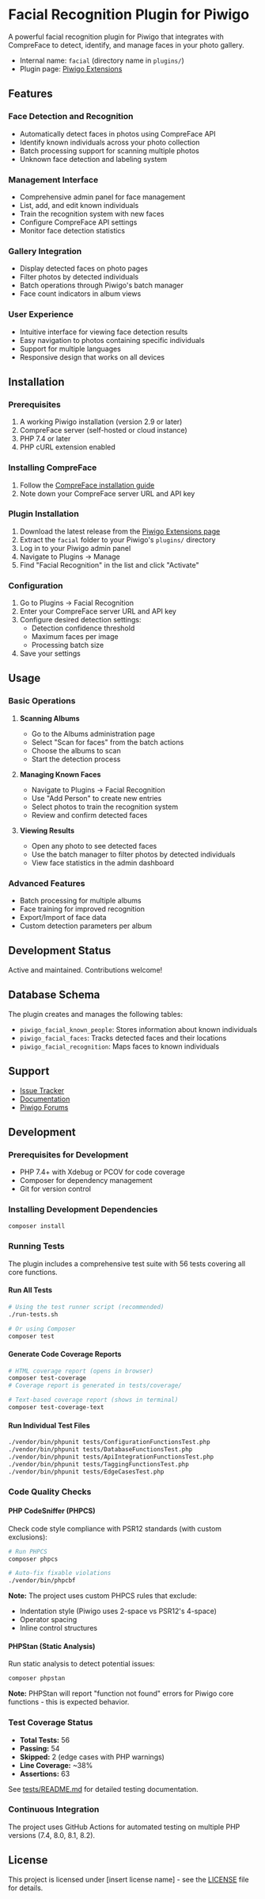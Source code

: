 # Facial Recognition Plugin for Piwigo

A powerful facial recognition plugin for Piwigo that integrates with CompreFace to detect, identify, and manage faces in your photo gallery.

* Internal name: `facial` (directory name in `plugins/`)
* Plugin page: [Piwigo Extensions](https://piwigo.org/ext/index.php?eid=1008)

## Features

### Face Detection and Recognition
- Automatically detect faces in photos using CompreFace API
- Identify known individuals across your photo collection
- Batch processing support for scanning multiple photos
- Unknown face detection and labeling system

### Management Interface
- Comprehensive admin panel for face management
- List, add, and edit known individuals
- Train the recognition system with new faces
- Configure CompreFace API settings
- Monitor face detection statistics

### Gallery Integration
- Display detected faces on photo pages
- Filter photos by detected individuals
- Batch operations through Piwigo's batch manager
- Face count indicators in album views

### User Experience
- Intuitive interface for viewing face detection results
- Easy navigation to photos containing specific individuals
- Support for multiple languages
- Responsive design that works on all devices

## Installation

### Prerequisites
1. A working Piwigo installation (version 2.9 or later)
2. CompreFace server (self-hosted or cloud instance)
3. PHP 7.4 or later
4. PHP cURL extension enabled

### Installing CompreFace
1. Follow the [CompreFace installation guide](https://github.com/exadel-inc/CompreFace#getting-started-with-compreface)
2. Note down your CompreFace server URL and API key

### Plugin Installation
1. Download the latest release from the [Piwigo Extensions page](https://piwigo.org/ext/index.php?eid=1008)
2. Extract the `facial` folder to your Piwigo's `plugins/` directory
3. Log in to your Piwigo admin panel
4. Navigate to Plugins → Manage
5. Find "Facial Recognition" in the list and click "Activate"

### Configuration
1. Go to Plugins → Facial Recognition
2. Enter your CompreFace server URL and API key
3. Configure desired detection settings:
   - Detection confidence threshold
   - Maximum faces per image
   - Processing batch size
4. Save your settings

## Usage

### Basic Operations
1. **Scanning Albums**
   - Go to the Albums administration page
   - Select "Scan for faces" from the batch actions
   - Choose the albums to scan
   - Start the detection process

2. **Managing Known Faces**
   - Navigate to Plugins → Facial Recognition
   - Use "Add Person" to create new entries
   - Select photos to train the recognition system
   - Review and confirm detected faces

3. **Viewing Results**
   - Open any photo to see detected faces
   - Use the batch manager to filter photos by detected individuals
   - View face statistics in the admin dashboard

### Advanced Features
- Batch processing for multiple albums
- Face training for improved recognition
- Export/Import of face data
- Custom detection parameters per album

## Development Status

Active and maintained. Contributions welcome!

## Database Schema

The plugin creates and manages the following tables:
- `piwigo_facial_known_people`: Stores information about known individuals
- `piwigo_facial_faces`: Tracks detected faces and their locations
- `piwigo_facial_recognition`: Maps faces to known individuals

## Support

- [Issue Tracker](https://github.com/jamestrichardson/facial-plugin/issues)
- [Documentation](./docs/)
- [Piwigo Forums](https://piwigo.org/forum/)

## Development

### Prerequisites for Development
- PHP 7.4+ with Xdebug or PCOV for code coverage
- Composer for dependency management
- Git for version control

### Installing Development Dependencies

```bash
composer install
```

### Running Tests

The plugin includes a comprehensive test suite with 56 tests covering all core functions.

#### Run All Tests
```bash
# Using the test runner script (recommended)
./run-tests.sh

# Or using Composer
composer test
```

#### Generate Code Coverage Reports
```bash
# HTML coverage report (opens in browser)
composer test-coverage
# Coverage report is generated in tests/coverage/

# Text-based coverage report (shows in terminal)
composer test-coverage-text
```

#### Run Individual Test Files
```bash
./vendor/bin/phpunit tests/ConfigurationFunctionsTest.php
./vendor/bin/phpunit tests/DatabaseFunctionsTest.php
./vendor/bin/phpunit tests/ApiIntegrationFunctionsTest.php
./vendor/bin/phpunit tests/TaggingFunctionsTest.php
./vendor/bin/phpunit tests/EdgeCasesTest.php
```

### Code Quality Checks

#### PHP CodeSniffer (PHPCS)
Check code style compliance with PSR12 standards (with custom exclusions):

```bash
# Run PHPCS
composer phpcs

# Auto-fix fixable violations
./vendor/bin/phpcbf
```

**Note:** The project uses custom PHPCS rules that exclude:
- Indentation style (Piwigo uses 2-space vs PSR12's 4-space)
- Operator spacing
- Inline control structures

#### PHPStan (Static Analysis)
Run static analysis to detect potential issues:

```bash
composer phpstan
```

**Note:** PHPStan will report "function not found" errors for Piwigo core functions - this is expected behavior.

### Test Coverage Status
- **Total Tests:** 56
- **Passing:** 54
- **Skipped:** 2 (edge cases with PHP warnings)
- **Line Coverage:** ~38%
- **Assertions:** 63

See [tests/README.md](tests/README.md) for detailed testing documentation.

### Continuous Integration
The project uses GitHub Actions for automated testing on multiple PHP versions (7.4, 8.0, 8.1, 8.2).

## License

This project is licensed under [insert license name] - see the [LICENSE](LICENSE) file for details.
